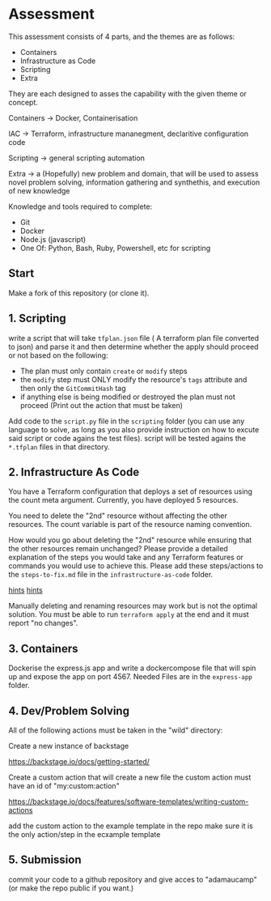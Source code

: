# Assessment 

This assessment consists of 4 parts, and the themes are as follows:

- Containers
- Infrastructure as Code
- Scripting
- Extra

They are each designed to asses the capability with the given theme or concept.

Containers -> Docker, Containerisation 

IAC -> Terraform, infrastructure mananegment, declaritive configuration code

Scripting -> general scripting automation

Extra -> a (Hopefully) new problem and domain, that will be used to assess novel problem solving, information gathering and synthethis, and execution of new knowledge


Knowledge and tools required to complete:
- Git
- Docker
- Node.js (javascript)
- One Of: Python, Bash, Ruby, Powershell, etc for scripting

## Start

Make a fork of this repository (or clone it).

## 1. Scripting

write a script that will take `tfplan.json` file ( A terraform plan file converted to json) and parse it and then determine whether the apply should proceed or not based on the following:

- The plan must only contain `create` or `modify` steps
- the `modify` step must ONLY modify the resource's `tags` attribute and then only the `GitCommitHash` tag
- if anything else is being modified or destroyed the plan must not proceed (Print out the action that must be taken)

Add code to the `script.py` file in the `scripting` folder (you can use any language to solve, as long as you also provide instruction on how to excute said script or code agains the test files).
script will be tested agains the `*.tfplan` files in that directory.


## 2. Infrastructure As Code

You have a Terraform configuration that deploys a set of resources using the count meta argument. Currently, you have deployed 5 resources.

You need to delete the "2nd" resource without affecting the other resources.
The count variable is part of the resource naming convention.

How would you go about deleting the "2nd" resource while ensuring that the other resources remain unchanged? Please provide a detailed explanation of the steps you would take and any Terraform features or commands you would use to achieve this. Please add these steps/actions to the `steps-to-fix.md` file in the `infrastructure-as-code` folder.

[hints](https://developer.hashicorp.com/terraform/cli/commands/state/mv)
[hints](https://developer.hashicorp.com/terraform/language/meta-arguments/for_each)

Manually deleting and renaming resources may work but is not the optimal solution.
You must be able to run `terraform apply` at the end and it must report "no changes".

## 3. Containers

Dockerise the express.js app and write a dockercompose file that will spin up and expose the app on port 4567.
Needed Files are in the `express-app` folder.


## 4. Dev/Problem Solving

All of the following actions must be taken in the "wild" directory:

Create a new instance of backstage

https://backstage.io/docs/getting-started/

Create a custom action that will create a new file
the custom action must have an id of "my:custom:action"

https://backstage.io/docs/features/software-templates/writing-custom-actions

add the custom action to the example template in the repo
make sure it is the only action/step in the ecxample template


## 5. Submission
commit your code to a github repository and give acces to "adamaucamp"
(or make the repo public if you want.)

